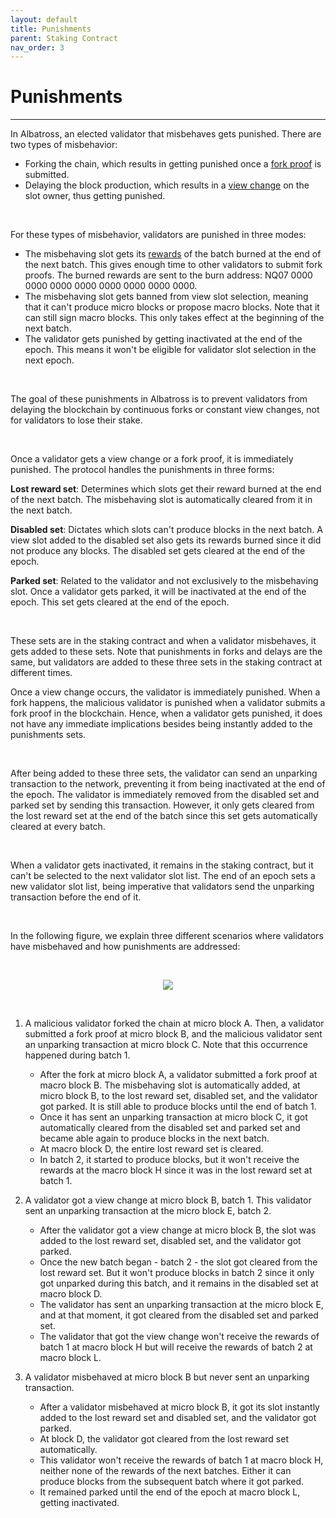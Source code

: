 ```yaml
---
layout: default
title: Punishments
parent: Staking Contract
nav_order: 3
---
```


# Punishments

---

In Albatross, an elected validator that misbehaves gets punished. There are two types of misbehavior:

- Forking the chain, which results in getting punished once a [fork proof](/albatross-doc/docs/blockchain/fork-proofs) is submitted.
- Delaying the block production, which results in a [view change](/albatross-doc/docs/blockchain/view-change) on the slot owner, thus getting punished.

<br/>

For these types of misbehavior, validators are punished in three modes:

- The misbehaving slot gets its [rewards](/albatross-doc/docs/rewards-and-supply/rewards) of the batch burned at the end of the next batch. This gives enough time to other validators to submit fork proofs. The burned rewards are sent to the burn address: NQ07 0000 0000 0000 0000 0000 0000 0000 0000.
- The misbehaving slot gets banned from view slot selection, meaning that it can't produce micro blocks or propose macro blocks. Note that it can still sign macro blocks. This only takes effect at the beginning of the next batch.
- The validator gets punished by getting inactivated at the end of the epoch. This means it won't be eligible for validator slot selection in the next epoch.

<br/>

The goal of these punishments in Albatross is to prevent validators from delaying the blockchain by continuous forks or constant view changes, not for validators to lose their stake.

<br/>

Once a validator gets a view change or a fork proof, it is immediately punished. The protocol handles the punishments in three forms:

**Lost reward set**: Determines which slots get their reward burned at the end of the next batch. The misbehaving slot is automatically cleared from it in the next batch.

**Disabled set**: Dictates which slots can't produce blocks in the next batch. A view slot added to the disabled set also gets its rewards burned since it did not produce any blocks. The disabled set gets cleared at the end of the epoch.

**Parked set**: Related to the validator and not exclusively to the misbehaving slot. Once a validator gets parked, it will be inactivated at the end of the epoch. This set gets cleared at the end of the epoch.

<br/>

These sets are in the staking contract and when a validator misbehaves, it gets added to these sets. Note that punishments in forks and delays are the same, but validators are added to these three sets in the staking contract at different times.

Once a view change occurs, the validator is immediately punished. When a fork happens, the malicious validator is punished when a validator submits a fork proof in the blockchain. Hence, when a validator gets punished, it does not have any immediate implications besides being instantly added to the punishments sets.

<br/>

After being added to these three sets, the validator can send an unparking transaction to the network, preventing it from being inactivated at the end of the epoch. The validator is immediately removed from the disabled set and parked set by sending this transaction. However, it only gets cleared from the lost reward set at the end of the batch since this set gets automatically cleared at every batch.

<br/>

When a validator gets inactivated, it remains in the staking contract, but it can't be selected to the next validator slot list. The end of an epoch sets a new validator slot list, being imperative that validators send the unparking transaction before the end of it.

<br/>

In the following figure, we explain three different scenarios where validators have misbehaved and how punishments are addressed:

<br/>

<p align="center">
  <img src="https://i.postimg.cc/4NNLPRzP/punishments-drawio.png"/>
</p>

<br/>

1. A malicious validator forked the chain at micro block A. Then, a validator submitted a fork proof at micro block B, and the malicious validator sent an unparking transaction at micro block C. Note that this occurrence happened during batch 1.

   - After the fork at micro block A, a validator submitted a fork proof at macro block B. The misbehaving slot is automatically added, at micro block B, to the lost reward set, disabled set, and the validator got parked. It is still able to produce blocks until the end of batch 1.
   - Once it has sent an unparking transaction at micro block C, it got automatically cleared from the disabled set and parked set and became able again to produce blocks in the next batch.
   - At macro block D, the entire lost reward set is cleared.
   - In batch 2, it started to produce blocks, but it won't receive the rewards at the macro block H since it was in the lost reward set at batch 1.


2. A validator got a view change at micro block B, batch 1. This validator sent an unparking transaction at the micro block E, batch 2.

   - After the validator got a view change at micro block B, the slot was added to the lost reward set, disabled set, and the validator got parked.
   - Once the new batch began - batch 2 - the slot got cleared from the lost reward set. But it won't produce blocks in batch 2 since it only got unparked during this batch, and it remains in the disabled set at macro block D.
   - The validator has sent an unparking transaction at the micro block E, and at that moment, it got cleared from the disabled set and parked set.
   - The validator that got the view change won't receive the rewards of batch 1 at macro block H but will receive the rewards of batch 2 at macro block L.
   
3. A validator misbehaved at micro block B but never sent an unparking transaction.

   - After a validator misbehaved at micro block B, it got its slot instantly added to the lost reward set and disabled set, and the validator got parked.
   - At block D, the validator got cleared from the lost reward set automatically.
   - This validator won't receive the rewards of batch 1 at macro block H, neither none of the rewards of the next batches. Either it can produce blocks from the subsequent batch where it got parked.
   - It remained parked until the end of the epoch at macro block L, getting inactivated.